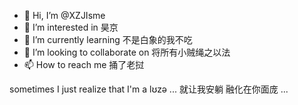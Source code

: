 - 👋 Hi, I’m @XZJIsme
- 👀 I’m interested in 昊京
- 🌱 I’m currently learning 不是白象的我不吃
- 💞️ I’m looking to collaborate on 将所有小贼绳之以法
- 📫 How to reach me 捅了老挝

<!---
XZJIsme/XZJIsme is a ✨ special ✨ repository because its `README.md` (this file) appears on your GitHub profile.
You can click the Preview link to take a look at your changes.
--->

sometimes I just realize that I'm a lʊzə ... 就让我安躺 融化在你面庞 ...
